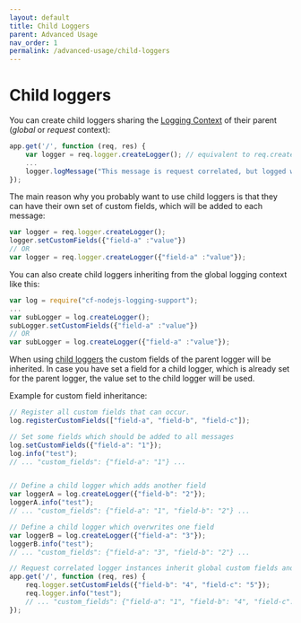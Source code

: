 ```yaml
---
layout: default
title: Child Loggers
parent: Advanced Usage
nav_order: 1
permalink: /advanced-usage/child-loggers
---
```


# Child loggers
You can create child loggers sharing the [Logging Context](/cf-nodejs-logging-support/general-usage/logging-contexts) of their parent (*global* or *request* context):
```js
app.get('/', function (req, res) {
    var logger = req.logger.createLogger(); // equivalent to req.createLogger();
    ...
    logger.logMessage("This message is request correlated, but logged with a child logger");
});
```

The main reason why you probably want to use child loggers is that they can have their own set of custom fields, which will be added to each message:
```js
var logger = req.logger.createLogger(); 
logger.setCustomFields({"field-a" :"value"})
// OR
var logger = req.logger.createLogger({"field-a" :"value"}); 
```

You can also create child loggers inheriting from the global logging context like this:
```js
var log = require("cf-nodejs-logging-support");
...
var subLogger = log.createLogger(); 
subLogger.setCustomFields({"field-a" :"value"})
// OR
var subLogger = log.createLogger({"field-a" :"value"}); 
```

When using [child loggers](/cf-nodejs-logging-support/advanced-usage/child-loggers) the custom fields of the parent logger will be inherited.
In case you have set a field for a child logger, which is already set for the parent logger, the value set to the child logger will be used.

Example for custom field inheritance:
```js
// Register all custom fields that can occur.
log.registerCustomFields(["field-a", "field-b", "field-c"]);

// Set some fields which should be added to all messages
log.setCustomFields({"field-a": "1"});
log.info("test");
// ... "custom_fields": {"field-a": "1"} ...


// Define a child logger which adds another field
var loggerA = log.createLogger({"field-b": "2"});
loggerA.info("test");
// ... "custom_fields": {"field-a": "1", "field-b": "2"} ...

// Define a child logger which overwrites one field
var loggerB = log.createLogger({"field-a": "3"});
loggerB.info("test");
// ... "custom_fields": {"field-a": "3", "field-b": "2"} ...

// Request correlated logger instances inherit global custom fields and can overwrite them as well.
app.get('/', function (req, res) {
    req.logger.setCustomFields({"field-b": "4", "field-c": "5"});
    req.logger.info("test");
    // ... "custom_fields": {"field-a": "1", "field-b": "4", "field-c": "5"} ...
});

```